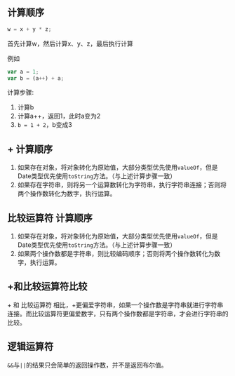 ## 计算顺序
```js
w = x + y * z;
```
首先计算w，然后计算x、y、z，最后执行计算

例如
```js
var a = 1;
var b = (a++) + a;
```
计算步骤:
1. 计算b
2. 计算a++，返回1，此时a变为2
3. `b = 1 + 2`，b变成3

## + 计算顺序
1. 如果存在对象，将对象转化为原始值，大部分类型优先使用`valueOf`，但是Date类型优先使用`toString`方法。（与上述计算步骤一致）
2. 如果存在字符串，则将另一个运算数转化为字符串，执行字符串连接；否则将两个操作数转化为数字，执行运算。

## 比较运算符 计算顺序
1. 如果存在对象，将对象转化为原始值，大部分类型优先使用`valueOf`，但是Date类型优先使用`toString`方法。（与上述计算步骤一致）
2. 如果两个操作数都是字符串，则比较编码顺序；否则将两个操作数转化为数字，执行运算。

## +和比较运算符比较
\+ 和 比较运算符 相比，\+更偏爱字符串，如果一个操作数是字符串就进行字符串连接。而比较运算符更偏爱数字，只有两个操作数都是字符串，才会进行字符串的比较。

## 逻辑运算符
`&&`与`||`的结果只会简单的返回操作数，并不是返回布尔值。